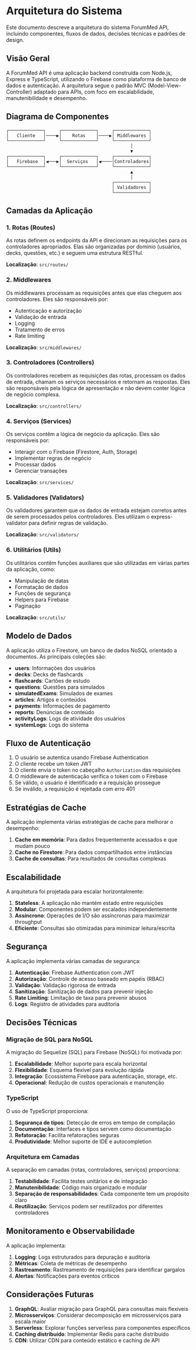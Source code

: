 # Arquitetura do Sistema

Este documento descreve a arquitetura do sistema ForumMed API, incluindo componentes, fluxos de dados, decisões técnicas e padrões de design.

## Visão Geral

A ForumMed API é uma aplicação backend construída com Node.js, Express e TypeScript, utilizando o Firebase como plataforma de banco de dados e autenticação. A arquitetura segue o padrão MVC (Model-View-Controller) adaptado para APIs, com foco em escalabilidade, manutenibilidade e desempenho.

## Diagrama de Componentes

```
┌─────────────┐     ┌─────────────┐     ┌─────────────┐
│   Cliente   │────▶│    Rotas    │────▶│ Middlewares │
└─────────────┘     └─────────────┘     └─────────────┘
                                               │
                                               ▼
┌─────────────┐     ┌─────────────┐     ┌─────────────┐
│   Firebase  │◀───▶│  Serviços   │◀────│Controladores│
└─────────────┘     └─────────────┘     └─────────────┘
                                               ▲
                                               │
                                        ┌─────────────┐
                                        │ Validadores │
                                        └─────────────┘
```

## Camadas da Aplicação

### 1. Rotas (Routes)

As rotas definem os endpoints da API e direcionam as requisições para os controladores apropriados. Elas são organizadas por domínio (usuários, decks, questões, etc.) e seguem uma estrutura RESTful.

**Localização**: `src/routes/`

### 2. Middlewares

Os middlewares processam as requisições antes que elas cheguem aos controladores. Eles são responsáveis por:

- Autenticação e autorização
- Validação de entrada
- Logging
- Tratamento de erros
- Rate limiting

**Localização**: `src/middlewares/`

### 3. Controladores (Controllers)

Os controladores recebem as requisições das rotas, processam os dados de entrada, chamam os serviços necessários e retornam as respostas. Eles são responsáveis pela lógica de apresentação e não devem conter lógica de negócio complexa.

**Localização**: `src/controllers/`

### 4. Serviços (Services)

Os serviços contêm a lógica de negócio da aplicação. Eles são responsáveis por:

- Interagir com o Firebase (Firestore, Auth, Storage)
- Implementar regras de negócio
- Processar dados
- Gerenciar transações

**Localização**: `src/services/`

### 5. Validadores (Validators)

Os validadores garantem que os dados de entrada estejam corretos antes de serem processados pelos controladores. Eles utilizam o express-validator para definir regras de validação.

**Localização**: `src/validators/`

### 6. Utilitários (Utils)

Os utilitários contêm funções auxiliares que são utilizadas em várias partes da aplicação, como:

- Manipulação de datas
- Formatação de dados
- Funções de segurança
- Helpers para Firebase
- Paginação

**Localização**: `src/utils/`

## Modelo de Dados

A aplicação utiliza o Firestore, um banco de dados NoSQL orientado a documentos. As principais coleções são:

- **users**: Informações dos usuários
- **decks**: Decks de flashcards
- **flashcards**: Cartões de estudo
- **questions**: Questões para simulados
- **simulatedExams**: Simulados de exames
- **articles**: Artigos e conteúdos
- **payments**: Informações de pagamento
- **reports**: Denúncias de conteúdo
- **activityLogs**: Logs de atividade dos usuários
- **systemLogs**: Logs do sistema

## Fluxo de Autenticação

1. O usuário se autentica usando Firebase Authentication
2. O cliente recebe um token JWT
3. O cliente envia o token no cabeçalho `Authorization` das requisições
4. O middleware de autenticação verifica o token com o Firebase
5. Se válido, o usuário é identificado e a requisição prossegue
6. Se inválido, a requisição é rejeitada com erro 401

## Estratégias de Cache

A aplicação implementa várias estratégias de cache para melhorar o desempenho:

1. **Cache em memória**: Para dados frequentemente acessados e que mudam pouco
2. **Cache no Firestore**: Para dados compartilhados entre instâncias
3. **Cache de consultas**: Para resultados de consultas complexas

## Escalabilidade

A arquitetura foi projetada para escalar horizontalmente:

1. **Stateless**: A aplicação não mantém estado entre requisições
2. **Modular**: Componentes podem ser escalados independentemente
3. **Assíncrono**: Operações de I/O são assíncronas para maximizar throughput
4. **Eficiente**: Consultas são otimizadas para minimizar leitura/escrita

## Segurança

A aplicação implementa várias camadas de segurança:

1. **Autenticação**: Firebase Authentication com JWT
2. **Autorização**: Controle de acesso baseado em papéis (RBAC)
3. **Validação**: Validação rigorosa de entrada
4. **Sanitização**: Sanitização de dados para prevenir injeção
5. **Rate Limiting**: Limitação de taxa para prevenir abusos
6. **Logs**: Registro de atividades para auditoria

## Decisões Técnicas

### Migração de SQL para NoSQL

A migração do Sequelize (SQL) para Firebase (NoSQL) foi motivada por:

1. **Escalabilidade**: Melhor suporte para escala horizontal
2. **Flexibilidade**: Esquema flexível para evolução rápida
3. **Integração**: Ecossistema Firebase para autenticação, storage, etc.
4. **Operacional**: Redução de custos operacionais e manutenção

### TypeScript

O uso de TypeScript proporciona:

1. **Segurança de tipos**: Detecção de erros em tempo de compilação
2. **Documentação**: Interfaces e tipos servem como documentação
3. **Refatoração**: Facilita refatorações seguras
4. **Produtividade**: Melhor suporte de IDE e autocompletion

### Arquitetura em Camadas

A separação em camadas (rotas, controladores, serviços) proporciona:

1. **Testabilidade**: Facilita testes unitários e de integração
2. **Manutenibilidade**: Código mais organizado e modular
3. **Separação de responsabilidades**: Cada componente tem um propósito claro
4. **Reutilização**: Serviços podem ser reutilizados por diferentes controladores

## Monitoramento e Observabilidade

A aplicação implementa:

1. **Logging**: Logs estruturados para depuração e auditoria
2. **Métricas**: Coleta de métricas de desempenho
3. **Rastreamento**: Rastreamento de requisições para identificar gargalos
4. **Alertas**: Notificações para eventos críticos

## Considerações Futuras

1. **GraphQL**: Avaliar migração para GraphQL para consultas mais flexíveis
2. **Microsserviços**: Considerar decomposição em microsserviços para escala maior
3. **Serverless**: Explorar funções serverless para componentes específicos
4. **Caching distribuído**: Implementar Redis para cache distribuído
5. **CDN**: Utilizar CDN para conteúdo estático e caching de API